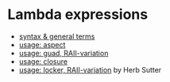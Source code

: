 # Lambda expressions


* [syntax & general terms](https://habrahabr.ru/post/66021/)
* [usage: aspect](https://en.wikibooks.org/wiki/More_C%2B%2B_Idioms/Execute-Around_Pointer)
* [usage: guad, RAII-variation](https://en.wikibooks.org/wiki/More_C%2B%2B_Idioms/Scope_Guard)
* [usage: closure](https://habrahabr.ru/post/109226/)
* [usage: locker, RAII-variation](https://herbsutter.com/elements-of-modern-c-style/) by Herb Sutter


